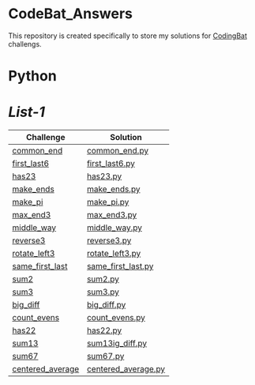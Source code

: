# CodeBat_Answers
This repository is created specifically to store my solutions for [CodingBat](https://codingbat.com/python) challengs.
# Python
# _List-1_
| **Challenge**    |**Solution** |
| ------------- | ------------|
|[common_end](https://codingbat.com/prob/p147755) | [common_end.py](https://github.com/Luel-Hagos/CodeBat_Answers/blob/master/List-1/common_end.py) |
|[first_last6](https://codingbat.com/prob/p181624)  |[first_last6.py](https://github.com/Luel-Hagos/CodeBat_Answers/blob/master/List-1/first_last6.py) |
|[has23](https://codingbat.com/prob/p177892) |[has23.py](https://github.com/Luel-Hagos/CodeBat_Answers/blob/master/List-1/has23.py)  |
|[make_ends](https://codingbat.com/prob/p124806)  | [make_ends.py](https://github.com/Luel-Hagos/CodeBat_Answers/blob/master/List-1/make_ends.py) |
|[make_pi](https://codingbat.com/prob/p113659)  |[make_pi.py](https://github.com/Luel-Hagos/CodeBat_Answers/blob/master/List-1/make_pi.py)|
| [max_end3](https://codingbat.com/prob/p135290) |[max_end3.py](https://github.com/Luel-Hagos/CodeBat_Answers/blob/master/List-1/max_end3.py)  |
|[middle_way](https://codingbat.com/prob/p171011)  |[middle_way.py](https://github.com/Luel-Hagos/CodeBat_Answers/blob/master/List-1/middle_way.py)  |
| [reverse3](https://codingbat.com/prob/p192962) |[reverse3.py](https://github.com/Luel-Hagos/CodeBat_Answers/blob/master/List-1/reverse3.py)  |
|[rotate_left3](https://codingbat.com/prob/p148661)  |[rotate_left3.py](https://github.com/Luel-Hagos/CodeBat_Answers/blob/master/List-1/rotate_left3.py)  |
| [same_first_last](https://codingbat.com/prob/p179078) | [same_first_last.py](https://github.com/Luel-Hagos/CodeBat_Answers/blob/master/List-1/same_first_last.py) |
|[sum2](https://codingbat.com/prob/p192589)  |[sum2.py](https://github.com/Luel-Hagos/CodeBat_Answers/blob/master/List-1/sum2.py)  |
|[sum3](https://codingbat.com/prob/p191645)  |[sum3.py](https://github.com/Luel-Hagos/CodeBat_Answers/blob/master/List-1/sum3.py)  |
| [big_diff](https://codingbat.com/prob/p184853)| [big_diff.py](https://github.com/Luel-Hagos/CodeBat_Answers/blob/master/List-2/big_diff.py)|
|[count_evens](https://codingbat.com/prob/p189616)|[count_evens.py](https://github.com/Luel-Hagos/CodeBat_Answers/blob/master/List-2/count_evens.py)|
|[has22](https://codingbat.com/prob/p119308)|[has22.py](https://github.com/Luel-Hagos/CodeBat_Answers/blob/master/List-2/has22.py)|
|[sum13](https://codingbat.com/prob/p167025)|[sum13ig_diff.py](https://github.com/Luel-Hagos/CodeBat_Answers/blob/master/List-2/sum13ig_diff.py)|
|[sum67](https://codingbat.com/prob/p108886)|[sum67.py](https://github.com/Luel-Hagos/CodeBat_Answers/blob/master/List-2/sum67.py)|
|[centered_average](https://codingbat.com/prob/p126968)|[centered_average.py](https://github.com/Luel-Hagos/CodeBat_Answers/blob/master/List-2/centered_average.py)|



